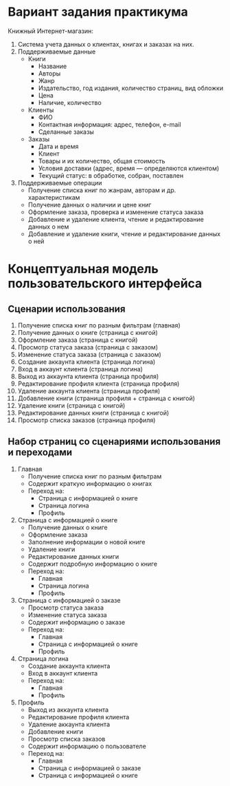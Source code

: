 # Вариант задания практикума

Книжный Интернет-магазин:
1. Система учета данных о клиентах, книгах и заказах на них.
2. Поддерживаемые данные
   * Книги
     * Название
     * Авторы
     * Жанр
     * Издательство, год издания, количество страниц, вид обложки
     * Цена
     * Наличие, количество
   * Клиенты
     * ФИО
     * Контактная информация: адрес, телефон, e-mail
     * Сделанные заказы
   * Заказы
     * Дата и время
     * Клиент
     * Товары и их количество, общая стоимость
     * Условия доставки (адрес, время — определяются клиентом)
     * Текущий статус: в обработке, собран, поставлен
3. Поддерживаемые операции
   * Получение списка книг по жанрам, авторам и др. характеристикам
   * Получение данных о наличии и цене книг
   * Оформление заказа, проверка и изменение статуса заказа
   * Добавление и удаление клиента, чтение и редактирование данных о нем
   * Добавление и удаление книги, чтение и редактирование данных о ней

# Концептуальная модель пользовательского интерфейса

## Сценарии использования

1. Получение списка книг по разным фильтрам (главная)
2. Получение данных о книге (страница с книгой)
3. Оформление заказа (страница с книгой)
4. Просмотр статуса заказа (страница с заказом)
5. Изменение статуса заказа (страница с заказом)
6. Создание аккаунта клиента (страница логина)
7. Вход в аккаунт клиента (страница логина)
8. Выход из аккаунта клиента (страница профиля)
9. Редактирование профиля клиента (страница профиля)
10. Удаление аккаунта клиента (страница профиля)
11. Добавление книги (страница профиля + страница с книгой)
12. Удаление книги (страница с книгой)
13. Редактирование данных книги (страница с книгой)
14. Просмотр списка заказов (страница профиля)

## Набор страниц со сценариями использования и переходами

1. Главная
   * Получение списка книг по разным фильтрам
   * Содержит краткую информацию о книгах
   * Переход на:
     * Страница с информацией о книге
     * Страница логина
     * Профиль
2. Страница с информацией о книге
   * Получение данных о книге
   * Оформление заказа
   * Заполнение информации о новой книге
   * Удаление книги
   * Редактирование данных книги
   * Содержит подробную информацию о книге
   * Переход на:
     * Главная
     * Страница логина
     * Профиль
3. Страница с информацией о заказе
   * Просмотр статуса заказа
   * Изменение статуса заказа
   * Содержит информацию о заказе
   * Переход на:
     * Главная
     * Страница с информацией о книге
     * Профиль
4. Страница логина
   * Создание аккаунта клиента
   * Вход в аккаунт клиента
   * Переход на:
     * Главная
     * Профиль
5. Профиль
   * Выход из аккаунта клиента
   * Редактирование профиля клиента
   * Удаление аккаунта клиента
   * Добавление книги
   * Просмотр списка заказов
   * Содержит информацию о пользователе
   * Переход на:
     * Главная
     * Страница с информацией о заказе
     * Страница с информацией о книге
